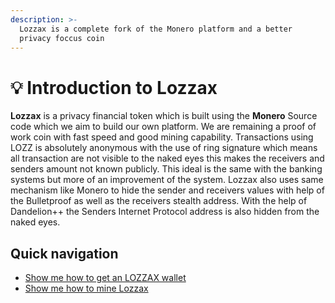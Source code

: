 ```yaml
---
description: >-
  Lozzax is a complete fork of the Monero platform and a better
  privacy foccus coin
---
```


# 💡 Introduction to Lozzax

**Lozzax** is a privacy financial token which is built using the **Monero** Source code which we aim to build our own platform. We are remaining a proof of work coin with fast speed and good mining capability. Transactions using LOZZ is absolutely anonymous with the use of ring signature which means all transaction are not visible to the naked eyes this makes the receivers and senders amount not known publicly. This ideal is the same with the banking systems but more of an improvement of the system. Lozzax also uses same mechanism like Monero to hide the sender and receivers values with help of the Bulletproof as well as the receivers stealth address. With the help of Dandelion++ the Senders Internet Protocol address is also hidden from the naked eyes.

## Quick navigation

* [Show me how to get an LOZZAX wallet](using-the-lozzax-blockchain/lozzax-wallet-guides/)
* [Show me how to mine Lozzax](using-the-lozzax-blockchain/mining/mining-lozzax.md)





